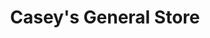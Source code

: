 ---
title: "Casey's General Store"
url: /fargo/caseys-general-store-university-drive-north/
shop: Lebensmittel
---